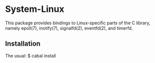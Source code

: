 System-Linux
============
This package provides bindings to Linux-specific parts of the C library,
namely epoll(7), inotify(7), signalfd(2), eventfd(2), and timerfd.

Installation
------------
The usual:
	$ cabal install

